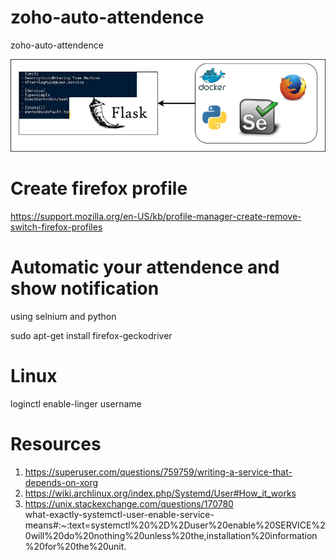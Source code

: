 # zoho-auto-attendence
zoho-auto-attendence

![Alt text](attendence.png?raw=true "architecture") 

# Create firefox profile

https://support.mozilla.org/en-US/kb/profile-manager-create-remove-switch-firefox-profiles

# Automatic your attendence and show notification
using selnium and python


sudo apt-get install firefox-geckodriver

# Linux
loginctl enable-linger username


# Resources
1. https://superuser.com/questions/759759/writing-a-service-that-depends-on-xorg
2. https://wiki.archlinux.org/index.php/Systemd/User#How_it_works
3. https://unix.stackexchange.com/questions/170780  
   what-exactly-systemctl-user-enable-service-means#:~:text=systemctl%20%2D%2Duser%20enable%20SERVICE%20will%20do%20nothing%20unless%20the,installation%20information%20for%20the%20unit.
